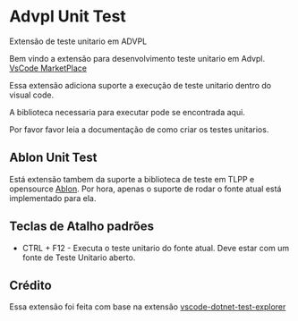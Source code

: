 # Advpl Unit Test

Extensão de teste unitario em ADVPL

Bem vindo a extensão para desenvolvimento teste unitario em Advpl. [VsCode MarketPlace](https://marketplace.visualstudio.com/items?itemName=KillerAll.advpl-unit-test)

Essa extensão adiciona suporte a execução de teste unitario dentro do visual code.

A biblioteca necessaria para executar pode se encontrada aqui.

Por favor favor leia a documentação de como criar os testes unitarios.

## Ablon Unit Test

Está extensão tambem da suporte a biblioteca de teste em TLPP e opensource [Ablon](https://github.com/totvs/ablon-tlpp-unittest).
Por hora, apenas o suporte de rodar o fonte atual está implementado para ela.

## Teclas de Atalho padrões

* CTRL + F12 - Executa o teste unitario do fonte atual. Deve estar com um fonte de Teste Unitario aberto.


## Crédito
Essa extensão foi feita com base na extensão [vscode-dotnet-test-explorer](https://github.com/formulahendry/vscode-dotnet-test-explorer)  
